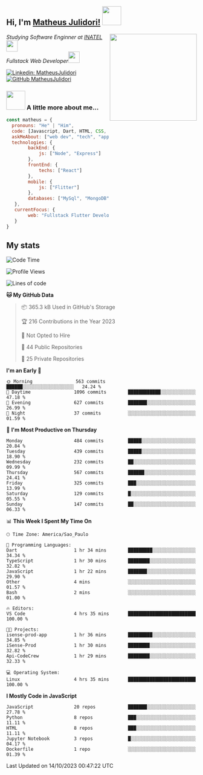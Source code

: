 <h2> Hi, I'm <a href="https://matheusjulidori.github.io" target="_blank">Matheus Julidori!</a> <img src="https://media.giphy.com/media/12oufCB0MyZ1Go/giphy.gif" width="50"></h2>
<img align='right' src="https://media.giphy.com/media/3oKIPnAiaMCws8nOsE/giphy.gif" width="230" height="auto">
<p><em>Studying Software Enginner at <a href="http://www.inatel.br" target="_blank">INATEL</a><img src="https://media.giphy.com/media/fYSnHlufseco8Fh93Z/giphy.gif" width="30"></br>
  Fullstack Web Developer<img src="https://media.giphy.com/media/WUlplcMpOCEmTGBtBW/giphy.gif" width="30">
</em></p>

[![Linkedin: MatheusJulidori](https://img.shields.io/badge/-MatheusJulidori-blue?style=flat-square&logo=Linkedin&logoColor=white&link=https://www.linkedin.com/in/MatheusJulidori/)](https://www.linkedin.com/in/MatheusJulidori/)
[![GitHub MatheusJulidori](https://img.shields.io/github/followers/matheusjulidori?label=follow&style=social)](https://github.com/MatheusJulidori)


### <img src="https://media.giphy.com/media/VgCDAzcKvsR6OM0uWg/giphy.gif" width="50"> A little more about me...  

```javascript
const matheus = {
  pronouns: "He" | "Him",
  code: [Javascript, Dart, HTML, CSS, Python, Java, C++],
  askMeAbout: ["web dev", "tech", "app dev", "games"],
  technologies: {
        backEnd: {
            js: ["Node", "Express"]
        },
        frontEnd: {
            techs: ["React"]
        },
        mobile: {
            js: ["Flitter"]
        },
        databases: ["MySql", "MongoDB","PostgreSQL","MariaDB"],
   },
   currentFocus: {
        web: "Fullstack Flutter Development"
   }
}
```
<h2>My stats</h2>

<!--START_SECTION:waka-->
![Code Time](http://img.shields.io/badge/Code%20Time-372%20hrs%2014%20mins-blue)

![Profile Views](http://img.shields.io/badge/Profile%20Views-0-blue)

![Lines of code](https://img.shields.io/badge/From%20Hello%20World%20I%27ve%20Written-7.1%20million%20lines%20of%20code-blue)

**🐱 My GitHub Data** 

> 📦 365.3 kB Used in GitHub's Storage 
 > 
> 🏆 216 Contributions in the Year 2023
 > 
> 🚫 Not Opted to Hire
 > 
> 📜 44 Public Repositories 
 > 
> 🔑 25 Private Repositories 
 > 
**I'm an Early 🐤** 

```text
🌞 Morning                563 commits         ██████░░░░░░░░░░░░░░░░░░░   24.24 % 
🌆 Daytime                1096 commits        ████████████░░░░░░░░░░░░░   47.18 % 
🌃 Evening                627 commits         ███████░░░░░░░░░░░░░░░░░░   26.99 % 
🌙 Night                  37 commits          ░░░░░░░░░░░░░░░░░░░░░░░░░   01.59 % 
```
📅 **I'm Most Productive on Thursday** 

```text
Monday                   484 commits         █████░░░░░░░░░░░░░░░░░░░░   20.84 % 
Tuesday                  439 commits         █████░░░░░░░░░░░░░░░░░░░░   18.90 % 
Wednesday                232 commits         ██░░░░░░░░░░░░░░░░░░░░░░░   09.99 % 
Thursday                 567 commits         ██████░░░░░░░░░░░░░░░░░░░   24.41 % 
Friday                   325 commits         ███░░░░░░░░░░░░░░░░░░░░░░   13.99 % 
Saturday                 129 commits         █░░░░░░░░░░░░░░░░░░░░░░░░   05.55 % 
Sunday                   147 commits         ██░░░░░░░░░░░░░░░░░░░░░░░   06.33 % 
```


📊 **This Week I Spent My Time On** 

```text
🕑︎ Time Zone: America/Sao_Paulo

💬 Programming Languages: 
Dart                     1 hr 34 mins        █████████░░░░░░░░░░░░░░░░   34.34 % 
TypeScript               1 hr 30 mins        ████████░░░░░░░░░░░░░░░░░   32.82 % 
JavaScript               1 hr 22 mins        ███████░░░░░░░░░░░░░░░░░░   29.90 % 
Other                    4 mins              ░░░░░░░░░░░░░░░░░░░░░░░░░   01.57 % 
Bash                     2 mins              ░░░░░░░░░░░░░░░░░░░░░░░░░   01.00 % 

🔥 Editors: 
VS Code                  4 hrs 35 mins       █████████████████████████   100.00 % 

🐱‍💻 Projects: 
isense-prod-app          1 hr 36 mins        █████████░░░░░░░░░░░░░░░░   34.85 % 
iSense-Prod              1 hr 30 mins        ████████░░░░░░░░░░░░░░░░░   32.82 % 
Api-CodeCrew             1 hr 29 mins        ████████░░░░░░░░░░░░░░░░░   32.33 % 

💻 Operating System: 
Linux                    4 hrs 35 mins       █████████████████████████   100.00 % 
```

**I Mostly Code in JavaScript** 

```text
JavaScript               20 repos            ███████░░░░░░░░░░░░░░░░░░   27.78 % 
Python                   8 repos             ███░░░░░░░░░░░░░░░░░░░░░░   11.11 % 
HTML                     8 repos             ███░░░░░░░░░░░░░░░░░░░░░░   11.11 % 
Jupyter Notebook         3 repos             █░░░░░░░░░░░░░░░░░░░░░░░░   04.17 % 
Dockerfile               1 repo              ░░░░░░░░░░░░░░░░░░░░░░░░░   01.39 % 
```




 Last Updated on 14/10/2023 00:47:22 UTC
<!--END_SECTION:waka-->
